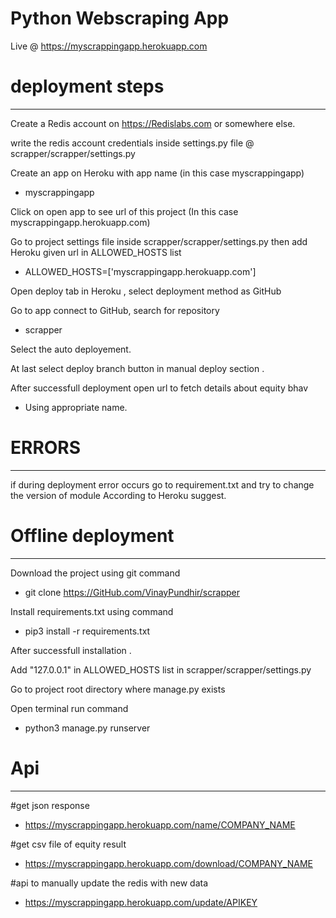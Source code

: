 # Python Webscraping App 

Live @ https://myscrappingapp.herokuapp.com


# deployment steps 
_______________________________

Create a Redis account on https://Redislabs.com or somewhere else.

write the redis account credentials inside settings.py file @ scrapper/scrapper/settings.py

Create an app on Heroku with app name (in this case myscrappingapp)
 
 - myscrappingapp

Click on open app to see url of this project (In this case myscrappingapp.herokuapp.com)

Go to project settings file inside scrapper/scrapper/settings.py then add Heroku given url in ALLOWED_HOSTS list

 - ALLOWED_HOSTS=['myscrappingapp.herokuapp.com']


Open  deploy tab in Heroku , select deployment method as GitHub

Go to app connect to GitHub, search for repository 
 
 - scrapper

Select the auto deployement.

At last select deploy branch button  in manual deploy section .

After successfull deployment open url to fetch details about equity bhav 

 - Using appropriate name.




# ERRORS 
____________________________

if during deployment error occurs go to requirement.txt and try to change the version of module  According to Heroku suggest.



# Offline deployment
______________________________
Download the project using git command
 
 - git clone https://GitHub.com/VinayPundhir/scrapper

Install requirements.txt using command
 
 - pip3 install -r requirements.txt


After successfull installation .

Add "127.0.0.1" in ALLOWED_HOSTS list in scrapper/scrapper/settings.py

Go to project root directory where manage.py exists

Open terminal run command
 
 - python3 manage.py runserver 


# Api
_________________________________________________

#get json response

 - https://myscrappingapp.herokuapp.com/name/COMPANY_NAME

#get csv file of equity result

 - https://myscrappingapp.herokuapp.com/download/COMPANY_NAME

#api to manually update the redis with new data

 - https://myscrappingapp.herokuapp.com/update/APIKEY

 




 
